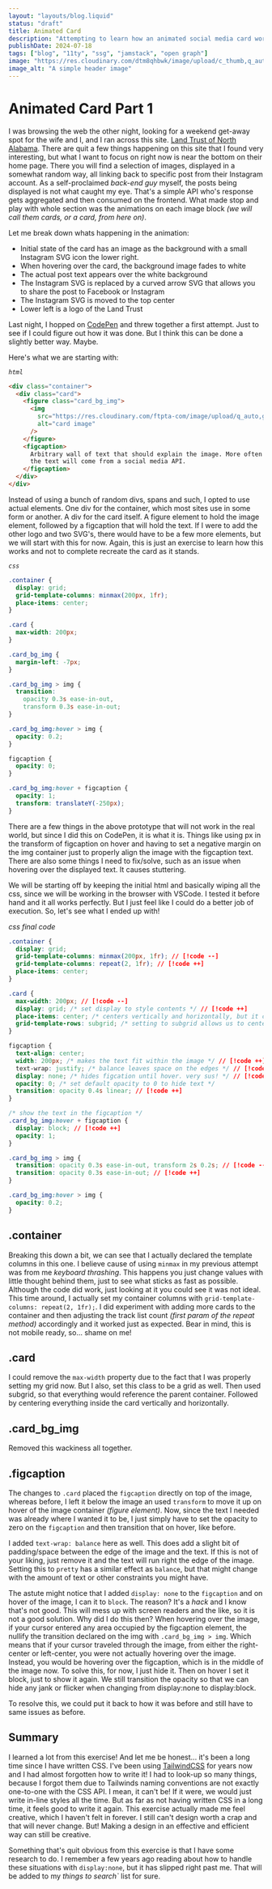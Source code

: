 ```yaml
---
layout: "layouts/blog.liquid"
status: "draft"
title: Animated Card
description: "Attempting to learn how an animated social media card works"
publishDate: 2024-07-18
tags: ["blog", "11ty", "ssg", "jamstack", "open graph"]
image: "https://res.cloudinary.com/dtm8qhbwk/image/upload/c_thumb,q_auto,g_face,f_auto,w_200/v1720813611/blog/stock/lucas-k-wQLAGv4_OYs-unsplash_c3nxua.webp"
image_alt: "A simple header image"
---
```


# Animated Card Part 1

I was browsing the web the other night, looking for a weekend get-away spot for the wife and I, and I ran across this site. [Land Trust of North Alabama](https://landtrustnal.org/). There are quit a few things happening on this site that I found very interesting, but what I want to focus on right now is near the bottom on their home page. There you will find a selection of images, displayed in a somewhat random way, all linking back to specific post from their Instagram account. As a self-proclaimed _back-end guy_ myself, the posts being displayed is not what caught my eye. That's a simple API who's response gets aggregated and then consumed on the frontend. What made stop and play with whole section was the animations on each image block _(we will call them cards, or a card, from here on)_.

Let me break down whats happening in the animation:

- Initial state of the card has an image as the background with a small Instagram SVG icon the lower right.
- When hovering over the card, the background image fades to white
- The actual post text appears over the white background
- The Instagram SVG is replaced by a curved arrow SVG that allows you to share the post to Facebook or Instagram
- The Instagram SVG is moved to the top center
- Lower left is a logo of the Land Trust

Last night, I hopped on [CodePen](https://codepen.io/unisys12/pen/RwzrgPX) and threw together a first attempt. Just to see if I could figure out how it was done. But I think this can be done a slightly better way. Maybe.

Here's what we are starting with:

_`html`_

```html
<div class="container">
  <div class="card">
    <figure class="card_bg_img">
      <img
        src="https://res.cloudinary.com/ftpta-com/image/upload/q_auto,g_face,f_auto,c_thumb,w_200/v1667322860/training/20220930_finn_jack_crystal_ewgzde.jpg"
        alt="card image"
      />
    </figure>
    <figcaption>
      Arbitrary wall of text that should explain the image. More often than not,
      the text will come from a social media API.
    </figcaption>
  </div>
</div>
```

Instead of using a bunch of random divs, spans and such, I opted to use actual elements. One div for the container, which most sites use in some form or another. A div for the card itself. A figure element to hold the image element, followed by a figcaption that will hold the text. If I were to add the other logo and two SVG's, there would have to be a few more elements, but we will start with this for now. Again, this is just an exercise to learn how this works and not to complete recreate the card as it stands.

_`css`_

```css
.container {
  display: grid;
  grid-template-columns: minmax(200px, 1fr);
  place-items: center;
}

.card {
  max-width: 200px;
}

.card_bg_img {
  margin-left: -7px;
}

.card_bg_img > img {
  transition:
    opacity 0.3s ease-in-out,
    transform 0.3s ease-in-out;
}

.card_bg_img:hover > img {
  opacity: 0.2;
}

figcaption {
  opacity: 0;
}

.card_bg_img:hover + figcaption {
  opacity: 1;
  transform: translateY(-250px);
}
```

There are a few things in the above prototype that will not work in the real world, but since I did this on CodePen, it is what it is. Things like using px in the transform of figcaption on hover and having to set a negative margin on the img container just to properly align the image with the figcaption text. There are also some things I need to fix/solve, such as an issue when hovering over the displayed text. It causes stuttering.

We will be starting off by keeping the initial html and basically wiping all the css, since we will be working in the browser with VSCode. I tested it before hand and it all works perfectly. But I just feel like I could do a better job of execution. So, let's see what I ended up with!

_css_ _final code_

```css
.container {
  display: grid;
  grid-template-columns: minmax(200px, 1fr); // [!code --]
  grid-template-columns: repeat(2, 1fr); // [!code ++]
  place-items: center;
}

.card {
  max-width: 200px; // [!code --]
  display: grid; /* set display to style contents */ // [!code ++]
  place-items: center; /* centers vertically and horizontally, but it can't */ // [!code ++]
  grid-template-rows: subgrid; /* setting to subgrid allows us to center text perfectly within the parent */ // [!code ++]
}

figcaption {
  text-align: center;
  width: 200px; /* makes the text fit within the image */ // [!code ++]
  text-wrap: justify; /* balance leaves space on the edges */ // [!code ++]
  display: none; /* hides figcation until hover. very sus! */ // [!code ++]
  opacity: 0; /* set default opacity to 0 to hide text */
  transition: opacity 0.4s linear; // [!code ++]
}

/* show the text in the figcaption */
.card_bg_img:hover + figcaption {
  display: block; // [!code ++]
  opacity: 1;
}

.card_bg_img > img {
  transition: opacity 0.3s ease-in-out, transform 2s 0.2s; // [!code --]
  transition: opacity 0.3s ease-in-out; // [!code ++]
}

.card_bg_img:hover > img {
  opacity: 0.2;
}
```

## .container

Breaking this down a bit, we can see that I actually declared the template columns in this one. I believe cause of using `minmax` in my previous attempt was from me _keyboard thrashing_. This happens you just change values with little thought behind them, just to see what sticks as fast as possible. Although the code did work, just looking at it you could see it was not ideal. This time around, I actually set my container columns with `grid-template-columns: repeat(2, 1fr);`. I did experiment with adding more cards to the container and then adjusting the track list count _(first param of the repeat method)_ accordingly and it worked just as expected. Bear in mind, this is not mobile ready, so... shame on me!

## .card

I could remove the `max-width` property due to the fact that I was properly setting my grid now. But I also, set this class to be a grid as well. Then used subgrid, so that everything would reference the parent container. Followed by centering everything inside the card vertically and horizontally.

## .card_bg_img

Removed this wackiness all together.

## .figcaption

The changes to `.card` placed the `figcaption` directly on top of the image, whereas before, I left it below the image an used `transform` to move it up on hover of the image container _(figure element)_. Now, since the text I needed was already where I wanted it to be, I just simply have to set the opacity to zero on the `figcaption` and then transition that on hover, like before.

I added `text-wrap: balance` here as well. This does add a slight bit of padding/space between the edge of the image and the text. If this is not of your liking, just remove it and the text will run right the edge of the image. Setting this to `pretty` has a similar effect as `balance`, but that might change with the amount of text or other constraints you might have.

The astute might notice that I added `display: none` to the `figcaption` and on hover of the image, I can it to `block`. The reason? It's a _hack_ and I know that's not good. This will mess up with screen readers and the like, so it is not a good solution. Why did I do this then? When hovering over the image, if your cursor entered any area occupied by the figcaption element, the nullify the transition declared on the img with `.card_bg_img > img`. Which means that if your cursor traveled through the image, from either the right-center or left-center, you were not actually hovering over the image. Instead, you would be hovering over the figcaption, which is in the middle of the image now. To solve this, for now, I just hide it. Then on hover I set it block, just to show it again. We still transition the opacity so that we can hide any jank or flicker when changing from display:none to display:block.

To resolve this, we could put it back to how it was before and still have to same issues as before.

## Summary

I learned a lot from this exercise! And let me be honest... it's been a long time since I have written CSS. I've been using [TailwindCSS](https://tailwindcss.com/) for years now and I had almost forgotten how to write it! I had to look-up so many things, because I forgot them due to Tailwinds naming conventions are not exactly one-to-one with the CSS API. I mean, it can't be! If it were, we would just write in-line styles all the time. But as far as not having written CSS in a long time, it feels good to write it again. This exercise actually made me feel creative, which I haven't felt in forever. I still can't design worth a crap and that will never change. But! Making a design in an effective and efficient way can still be creative.

Something that's quit obvious from this exercise is that I have some research to do. I remember a few years ago reading about how to handle these situations with `display:none`, but it has slipped right past me. That will be added to my _things to search`_ list for sure.
